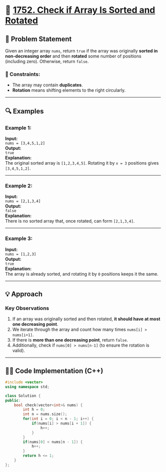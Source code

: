 # 🚀 [1752. Check if Array Is Sorted and Rotated](https://leetcode.com/problems/check-if-array-is-sorted-and-rotated/)

## 📜 Problem Statement

Given an integer array `nums`, return `true` if the array was originally **sorted in non-decreasing order** and then **rotated** some number of positions (including zero). Otherwise, return `false`.

### 🔹 Constraints:
- The array may contain **duplicates**.
- **Rotation** means shifting elements to the right circularly.

---

## 🔍 Examples

### Example 1:
**Input:**  
`nums = [3,4,5,1,2]`  
**Output:**  
`true`  
**Explanation:**  
The original sorted array is `[1,2,3,4,5]`. Rotating it by `x = 3` positions gives `[3,4,5,1,2]`.

---

### Example 2:
**Input:**  
`nums = [2,1,3,4]`  
**Output:**  
`false`  
**Explanation:**  
There is no sorted array that, once rotated, can form `[2,1,3,4]`.

---

### Example 3:
**Input:**  
`nums = [1,2,3]`  
**Output:**  
`true`  
**Explanation:**  
The array is already sorted, and rotating it by `0` positions keeps it the same.

---

## 💡 Approach

### **Key Observations**
1. If an array was originally sorted and then rotated, **it should have at most one decreasing point**.
2. We iterate through the array and count how many times `nums[i] > nums[i+1]`.
3. If there is **more than one decreasing point**, return `false`.
4. Additionally, check if `nums[0] > nums[n-1]` (to ensure the rotation is valid).

---

## 👨‍💻 Code Implementation (C++)

```cpp
#include <vector>
using namespace std;

class Solution {
public:
    bool check(vector<int>& nums) {
        int h = 0;
        int n = nums.size();
        for(int i = 0; i < n - 1; i++) {
            if(nums[i] > nums[i + 1]) {
                h++;
            }
        }
        if(nums[0] < nums[n - 1]) {
            h++;
        }
        return h <= 1;
    }
};
